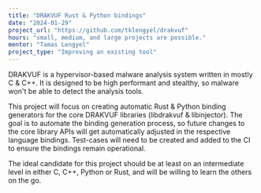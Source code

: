 ```yaml
---
title: "DRAKVUF Rust & Python bindings"
date: "2024-01-29"
project_url: "https://github.com/tklengyel/drakvuf"
hours: "small, medium, and large projects are possible."
mentor: "Tamas Lengyel"
project_type: "Improving an existing tool"
---
```


DRAKVUF is a hypervisor-based malware analysis system written in mostly C & C++. It is designed to be high performant and stealthy, so malware won't be able to detect the analysis tools.

This project will focus on creating automatic Rust & Python binding generators for the core DRAKVUF libraries (libdrakvuf & libinjector). The goal is to automate the binding generation process, so future changes to the core library APIs will get automatically adjusted in the respective language bindings. Test-cases will need to be created and added to the CI to ensure the bindings remain operational.

The ideal candidate for this project should be at least on an intermediate level in either C, C++, Python or Rust, and will be willing to learn the others on the go.
